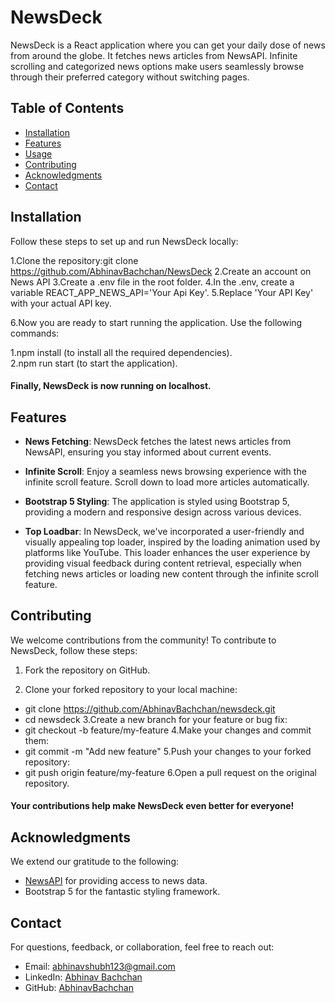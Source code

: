 # NewsDeck

NewsDeck is a React application where you can get your daily dose of news from around the globe. It fetches news articles from NewsAPI. Infinite scrolling and categorized news options make users seamlessly browse through their preferred category without switching pages.



## Table of Contents

- [Installation](#installation)
- [Features](#features)
- [Usage](#usage)
- [Contributing](#contributing)
- [Acknowledgments](#acknowledgments)
- [Contact](#contact)

## Installation

Follow these steps to set up and run NewsDeck locally:

1.Clone the repository:git clone https://github.com/AbhinavBachchan/NewsDeck
2.Create an account on News API
3.Create a .env file in the root folder.
4.In the .env, create a variable REACT_APP_NEWS_API='Your Api Key'. 
5.Replace 'Your API Key' with your actual API key.

6.Now you are ready to start running the application. Use the following commands:

1.npm install (to install all the required dependencies).  
2.npm run start (to start the application).  

#### Finally, NewsDeck is now running on localhost.  

## Features

- **News Fetching**: NewsDeck fetches the latest news articles from NewsAPI, ensuring you stay informed about current events.

- **Infinite Scroll**: Enjoy a seamless news browsing experience with the infinite scroll feature. Scroll down to load more articles automatically.

- **Bootstrap 5 Styling**: The application is styled using Bootstrap 5, providing a modern and responsive design across various devices.

- **Top Loadbar**: In NewsDeck, we've incorporated a user-friendly and visually appealing top loader, inspired by the loading animation used by platforms like YouTube. This loader enhances the user experience by providing visual feedback during content retrieval, especially when fetching news articles or loading new content through the infinite scroll feature.
## Contributing

We welcome contributions from the community! To contribute to NewsDeck, follow these steps:

1. Fork the repository on GitHub.

2. Clone your forked repository to your local machine:
- git clone https://github.com/AbhinavBachchan/newsdeck.git
- cd newsdeck
3.Create a new branch for your feature or bug fix:
- git checkout -b feature/my-feature 
4.Make your changes and commit them:
- git commit -m "Add new feature"
5.Push your changes to your forked repository:
- git push origin feature/my-feature
6.Open a pull request on the original repository.

#### Your contributions help make NewsDeck even better for everyone!
## Acknowledgments

We extend our gratitude to the following:

- [NewsAPI](https://newsapi.org/) for providing access to news data.
- Bootstrap 5 for the fantastic styling framework.
## Contact

For questions, feedback, or collaboration, feel free to reach out:

- Email: abhinavshubh123@gmail.com
- LinkedIn: [Abhinav Bachchan](https://www.linkedin.com/in/abhinav-bachchan-b2085b236)
- GitHub: [AbhinavBachchan](https://github.com/AbhinavBachchan)

